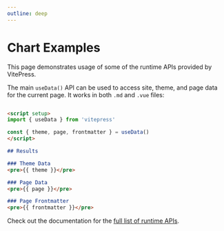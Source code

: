 ```yaml
---
outline: deep
---
```


# Chart Examples

This page demonstrates usage of some of the runtime APIs provided by VitePress.

The main `useData()` API can be used to access site, theme, and page data for the current page. It works in both `.md` and `.vue` files:

<div ref="container" class="univer-container" />

```md
<script setup>
import { useData } from 'vitepress'

const { theme, page, frontmatter } = useData()
</script>

## Results

### Theme Data
<pre>{{ theme }}</pre>

### Page Data
<pre>{{ page }}</pre>

### Page Frontmatter
<pre>{{ frontmatter }}</pre>
```

<script setup lang="ts">
import "@univerjs/design/lib/index.css";
import "@univerjs/ui/lib/index.css";
import "@univerjs/docs-ui/lib/index.css";
import "@univerjs/sheets-ui/lib/index.css";
import "@univerjs/sheets-formula/lib/index.css";

import { Univer, UniverInstanceType, Workbook, LocaleType, IWorkbookData, Tools } from "@univerjs/core";
import { defaultTheme } from "@univerjs/design";
import { UniverDocsPlugin } from "@univerjs/docs";
import { UniverDocsUIPlugin } from "@univerjs/docs-ui";
import { UniverFormulaEnginePlugin } from "@univerjs/engine-formula";
import { UniverRenderEnginePlugin } from "@univerjs/engine-render";
import { UniverSheetsPlugin } from "@univerjs/sheets";
import { UniverSheetsFormulaPlugin } from "@univerjs/sheets-formula";
import { UniverSheetsUIPlugin } from "@univerjs/sheets-ui";
import { UniverUIPlugin } from "@univerjs/ui";
import { UniverChartPlugin } from "univer-chart-plugin";
import { onBeforeUnmount, onMounted, ref, toRaw } from "vue";

import DesignZhCN from '@univerjs/design/locale/zh-CN';
import DesignEnUS from '@univerjs/design/locale/en-US';
import UIZhCN from '@univerjs/ui/locale/zh-CN';
import UIEnUS from '@univerjs/ui/locale/en-US';
import SheetsZhCN from '@univerjs/sheets/locale/zh-CN';
import SheetsEnUS from '@univerjs/sheets/locale/en-US';
import SheetsUIZhCN from '@univerjs/sheets-ui/locale/zh-CN';
import SheetsUIEnUS from '@univerjs/sheets-ui/locale/en-US';

import 'univer-chart-plugin/lib/index.css';

import { DEFAULT_WORKBOOK_DATA } from './default-workbook-data';

const data = ref(DEFAULT_WORKBOOK_DATA);

const univerRef = ref<Univer | null>(null);
const workbook = ref<Workbook | null>(null);
const container = ref<HTMLElement | null>(null);

onMounted(() => {
  init(data);
});

onBeforeUnmount(() => {
  destroyUniver();
});

/**
 * Initialize univer instance and workbook instance
 * @param data {IWorkbookData} document see https://univer.ai/typedoc/@univerjs/core/interfaces/IWorkbookData
 */
const init = (data = {}) => {
console.log(data)
  const univer = new Univer({
    theme: defaultTheme,
    locale: LocaleType.EN_US,
    locales: {
      [LocaleType.ZH_CN]: Tools.deepMerge(
      SheetsZhCN,
      SheetsUIZhCN,
      UIZhCN,
      DesignZhCN,
    ),
      [LocaleType.EN_US]: Tools.deepMerge(
      SheetsEnUS,
      SheetsUIEnUS,
      UIEnUS,
      DesignEnUS,
    ),
    },
  });
  univerRef.value = univer;

  // core plugins
  univer.registerPlugin(UniverRenderEnginePlugin);
  univer.registerPlugin(UniverFormulaEnginePlugin);
  univer.registerPlugin(UniverUIPlugin, {
    container: container.value!,
  });

  // doc plugins
  univer.registerPlugin(UniverDocsPlugin, {
    hasScroll: false,
  });
  univer.registerPlugin(UniverDocsUIPlugin);

  // sheet plugins
  univer.registerPlugin(UniverSheetsPlugin);
  univer.registerPlugin(UniverSheetsUIPlugin);
  univer.registerPlugin(UniverSheetsFormulaPlugin);

  univer.registerPlugin(UniverChartPlugin);

  // create workbook instance
  workbook.value = univer.createUnit<IWorkbookData, Workbook>(UniverInstanceType.UNIVER_SHEET, data.value)
};

/**
 * Destroy univer instance and workbook instance
 */
const destroyUniver = () => {
  toRaw(univerRef.value)?.dispose();
  univerRef.value = null;
  workbook.value = null;
};

/**
 * Get workbook data
 */
const getData = () => {
  if (!workbook.value) {
    throw new Error('Workbook is not initialized');
  }
  return workbook.value.save();
};

defineExpose({
  getData,
  destroyUniver
});

</script>

<style scoped>
.univer-container {
  width: 100%;
  height: 600px;
  overflow: hidden;
}

/* Also hide the menubar */
:global(.univer-menubar) {
  display: none;
}
</style>


Check out the documentation for the [full list of runtime APIs](https://vitepress.dev/reference/runtime-api#usedata).
